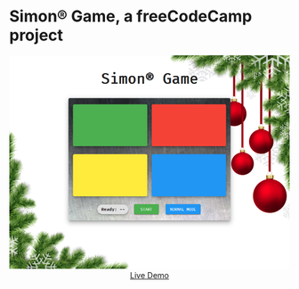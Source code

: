 # Simon® Game, a freeCodeCamp project

<p align="center">
  <a href="https://ijklim.github.io/simon-game/">
    <img src="./screenshot.png" width="1000px">
    <br>
    Live Demo
  </a>
</p>